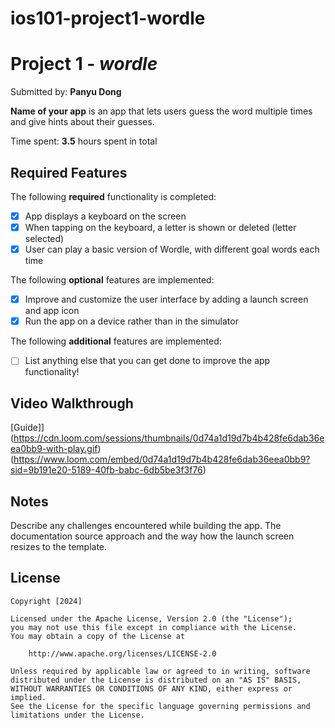 # ios101-project1-wordle

# Project 1 - *wordle*

Submitted by: **Panyu Dong**

**Name of your app** is an app that lets users guess the word multiple times and give hints about their guesses.

Time spent: **3.5** hours spent in total

## Required Features

The following **required** functionality is completed:

- [x] App displays a keyboard on the screen
- [x] When tapping on the keyboard, a letter is shown or deleted (letter selected)
- [x] User can play a basic version of Wordle, with different goal words each time

The following **optional** features are implemented:

- [x] Improve and customize the user interface by adding a launch screen and app icon
- [x] Run the app on a device rather than in the simulator

The following **additional** features are implemented:

- [ ] List anything else that you can get done to improve the app functionality!

## Video Walkthrough

[Guide]](https://cdn.loom.com/sessions/thumbnails/0d74a1d19d7b4b428fe6dab36eea0bb9-with-play.gif)
(https://www.loom.com/embed/0d74a1d19d7b4b428fe6dab36eea0bb9?sid=9b191e20-5189-40fb-babc-6db5be3f3f76)

## Notes

Describe any challenges encountered while building the app.
The documentation source approach and the way how the launch screen resizes to the template.

## License

    Copyright [2024] 

    Licensed under the Apache License, Version 2.0 (the "License");
    you may not use this file except in compliance with the License.
    You may obtain a copy of the License at

        http://www.apache.org/licenses/LICENSE-2.0

    Unless required by applicable law or agreed to in writing, software
    distributed under the License is distributed on an "AS IS" BASIS,
    WITHOUT WARRANTIES OR CONDITIONS OF ANY KIND, either express or implied.
    See the License for the specific language governing permissions and
    limitations under the License.
